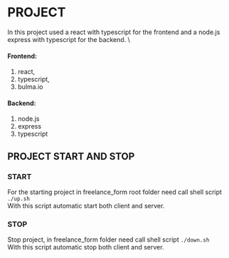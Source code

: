 # PROJECT

In this project used a react with typescript for the frontend and a node.js express with typescript for the backend. \
#### Frontend:
 1. react, 
 2. typescript, 
 3. bulma.io

#### Backend: 
1. node.js
2. express
3. typescript
  

## PROJECT START AND STOP

### START
For the starting project in freelance_form root folder need call shell script `./up.sh` \
With this script automatic start both client and server.

### STOP
Stop project, in freelance_form folder need call shell script `./down.sh` \
With this script automatic stop both client and server.
  
